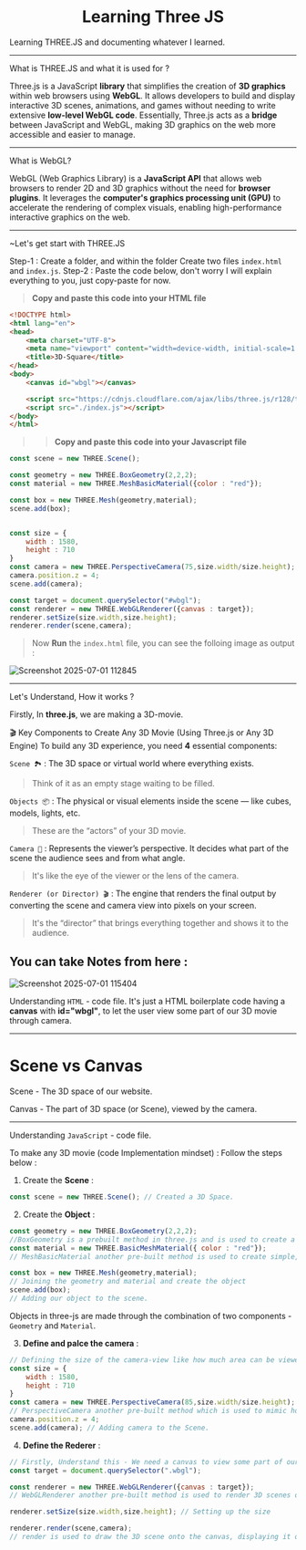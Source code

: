 <h1 align="center"> Learning Three JS</h1>
Learning THREE.JS and documenting whatever I learned.

---

What is THREE.JS and what it is used for ?

Three.js is a JavaScript **library** that simplifies the creation of **3D graphics** within web browsers using **WebGL**. It allows developers to build and display interactive 3D scenes, animations, and games without needing to write extensive **low-level WebGL code**. Essentially, Three.js acts as a **bridge** between JavaScript and WebGL, making 3D graphics on the web more accessible and easier to manage. 

--- 

What is WebGL?

WebGL (Web Graphics Library) is a **JavaScript API** that allows web browsers to render 2D and 3D graphics without the need for **browser plugins**. It leverages the **computer's graphics processing unit (GPU)** to accelerate the rendering of complex visuals, enabling high-performance interactive graphics on the web. 

---

~Let's get start with THREE.JS

Step-1 : Create a folder, and within the folder Create two files `index.html` and `index.js`.
Step-2 : Paste the code below, don't worry I will explain everything to you, just copy-paste for now.

> **Copy and paste this code into your HTML file**

```html
<!DOCTYPE html>
<html lang="en">
<head>
    <meta charset="UTF-8">
    <meta name="viewport" content="width=device-width, initial-scale=1.0">
    <title>3D-Square</title>
</head>
<body>
    <canvas id="wbgl"></canvas>

    <script src="https://cdnjs.cloudflare.com/ajax/libs/three.js/r128/three.js"></script>
    <script src="./index.js"></script>
</body>
</html>
```

>> **Copy and paste this code into your Javascript file**

```javascript
const scene = new THREE.Scene();

const geometry = new THREE.BoxGeometry(2,2,2);
const material = new THREE.MeshBasicMaterial({color : "red"});

const box = new THREE.Mesh(geometry,material);
scene.add(box);


const size = {
    width : 1580,
    height : 710
}
const camera = new THREE.PerspectiveCamera(75,size.width/size.height);
camera.position.z = 4;
scene.add(camera);

const target = document.querySelector("#wbgl");
const renderer = new THREE.WebGLRenderer({canvas : target});
renderer.setSize(size.width,size.height);
renderer.render(scene,camera);
```
> Now **Run** the `index.html` file, you can see the folloing image as output :

![Screenshot 2025-07-01 112845](https://github.com/user-attachments/assets/91d7a16c-0269-44ab-bb1c-9f3890722ccd)

---


Let's Understand, How it works ?

Firstly, In **three.js**, we are making a 3D-movie.

🎬 Key Components to Create Any 3D Movie (Using Three.js or Any 3D Engine)
To build any 3D experience, you need **4** essential components:

`Scene 🏞️` : 
The 3D space or virtual world where everything exists.

> Think of it as an empty stage waiting to be filled.

`Objects 📦` : 
The physical or visual elements inside the scene — like cubes, models, lights, etc.

> These are the “actors” of your 3D movie.

`Camera 🎥` : 
Represents the viewer’s perspective. It decides what part of the scene the audience sees and from what angle.

>It's like the eye of the viewer or the lens of the camera.

`Renderer (or Director) 🎬` : 
The engine that renders the final output by converting the scene and camera view into pixels on your screen.

> It's the “director” that brings everything together and shows it to the audience.

## You can take Notes from here : 

![Screenshot 2025-07-01 115404](https://github.com/user-attachments/assets/f087a11b-111f-412a-8318-fa4ac1dd0ae6)


Understanding `HTML` - code file. 
It's just a HTML boilerplate code having a **canvas** with **id="wbgl"**, to let the user view some part of our 3D movie through camera.

---


# Scene vs Canvas
Scene - The 3D space of our website.

Canvas - The part of 3D space (or Scene), viewed by the camera.

---


Understanding `JavaScript` - code file.

To make any 3D movie (code Implementation mindset) : Follow the steps below :

1. Create the **Scene** :
```javascript
const scene = new THREE.Scene(); // Created a 3D Space.
```
2. Create the **Object** :
```javascript
const geometry = new THREE.BoxGeometry(2,2,2);
//BoxGeometry is a prebuilt method in three.js and is used to create a 3D rectangular box (or cuboid) with specified dimensions (width, height, and depth).
const material = new THREE.BasicMeshMaterial({ color : "red"});
// MeshBasicMaterial another pre-built method is used to create simple, flat-shaded objects that are not affected by lighting or shading.

const box = new THREE.Mesh(geometry,material);
// Joining the geometry and material and create the object
scene.add(box);
// Adding our object to the scene.
```   

Objects in three-js are made through the combination of two components - `Geometry` and `Material`. 

3. **Define and palce the camera** :

```javascript
// Defining the size of the camera-view like how much area can be viewed of the 3D space.
const size = {
    width : 1580,
    height : 710
}
const camera = new THREE.PerspectiveCamera(85,size.width/size.height);
// PerspectiveCamera another pre-built method which is used to mimic how the human eye sees the world, creating a sense of depth and perspective in 3D scenes
camera.position.z = 4;
scene.add(camera); // Adding camera to the Scene.
```

4. **Define the Rederer** :
```javascript
// Firstly, Understand this - We need a canvas to view some part of our 3D space, so we have selected the cnavas.
const target = document.querySelector(".wbgl");

const renderer = new THREE.WebGLRenderer({canvas : target});
// WebGLRenderer another pre-built method is used to render 3D scenes onto a webpage using the WebGL API. It acts as the bridge between the Three.js scene graph and the browser's ability to display graphics using the GPU.

renderer.setSize(size.width,size.height); // Setting up the size

renderer.render(scene,camera);
// render is used to draw the 3D scene onto the canvas, displaying it on the screen. It takes the scene and a camera as input and outputs the visual result to the canvas element

```



